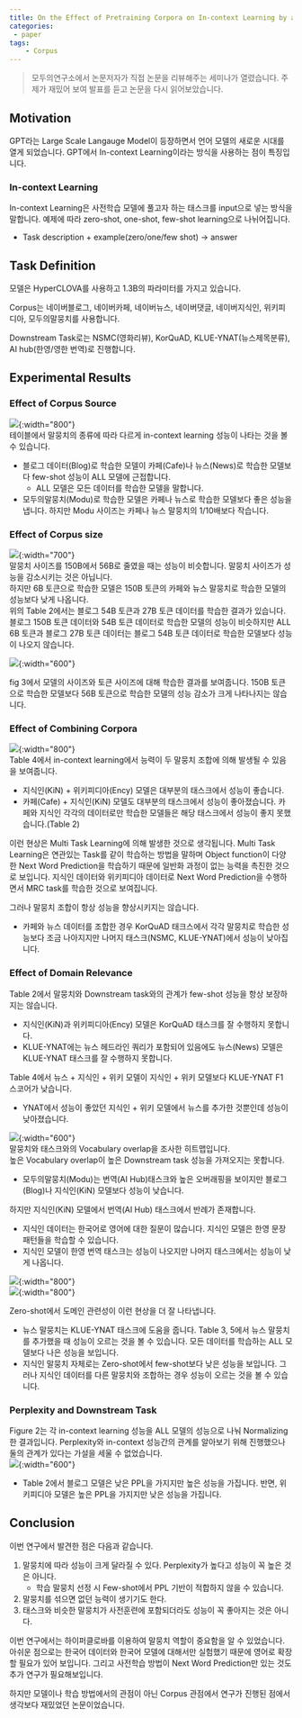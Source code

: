 ```yaml
---
title: On the Effect of Pretraining Corpora on In-context Learning by a LLM
categories:
 - paper
tags:
    - Corpus
---
```


> 모두의연구소에서 논문저자가 직접 논문을 리뷰해주는 세미나가 열렸습니다. 주제가 재밌어 보여 발표를 듣고 논문을 다시 읽어보았습니다.

## Motivation
GPT라는 Large Scale Langauge Model이 등장하면서 언어 모델의 새로운 시대를 열게 되었습니다. GPT에서 In-context Learning이라는 방식을 사용하는 점이 특징입니다.

### In-context Learning
In-context Learning은 사전학습 모델에 풀고자 하는 태스크를 input으로 넣는 방식을 말합니다. 예제에 따라 zero-shot, one-shot, few-shot learning으로 나뉘어집니다.
- Task description + example(zero/one/few shot) -> answer

## Task Definition
모델은 HyperCLOVA를 사용하고 1.3B의 파라미터를 가지고 있습니다.  

Corpus는 네이버블로그, 네이버카페, 네이버뉴스, 네이버댓글, 네이버지식인, 위키피디아, 모두의말뭉치를 사용합니다.  

Downstream Task로는 NSMC(영화리뷰), KorQuAD, KLUE-YNAT(뉴스제목분류), AI hub(한영/영한 번역)로 진행합니다.  

## Experimental Results
### Effect of Corpus Source
![](https://lh3.google.com/u/0/d/1lkOE5QdbilT_WV80gvNVn-J6-IJLtIoT){:width="800"}  
테이블에서 말뭉치의 종류에 따라 다르게 in-context learning 성능이 나타는 것을 볼 수 있습니다.  
- 블로그 데이터(Blog)로 학습한 모델이 카페(Cafe)나 뉴스(News)로 학습한 모델보다 few-shot 성능이 ALL 모델에 근접합니다.
    - ALL 모델은 모든 데이터를 학습한 모델을 말합니다.
- 모두의말뭉치(Modu)로 학습한 모델은 카페나 뉴스로 학습한 모델보다 좋은 성능을 냅니다. 하지만 Modu 사이즈는 카페나 뉴스 말뭉치의 1/10배보다 작습니다.  

### Effect of Corpus size
![](https://lh3.google.com/u/0/d/1igaRjlK06EdM7kY6YAlRN5oePI8sQPeW){:width="700"}    
말뭉치 사이즈를 150B에서 56B로 줄였을 때는 성능이 비슷합니다. 말뭉치 사이즈가 성능을 감소시키는 것은 아닙니다.  
하지만 6B 토큰으로 학습한 모델은 150B 토큰의 카페와 뉴스 말뭉치로 학습한 모델의 성능보다 낮게 나옵니다.  
위의 Table 2에서는 블로그 54B 토큰과 27B 토큰 데이터를 학습한 결과가 있습니다. 블로그 150B 토큰 데이터와 54B 토큰 데이터로 학습한 모델의 성능이 비슷하지만 ALL 6B 토큰과 블로그 27B 토큰 데이터는 블로그 54B 토큰 데이터로 학습한 모델보다 성능이 나오지 않습니다.

![](https://lh3.google.com/u/0/d/1xx1eT9X21wpvZypYbhc1n6Orl7rUPuLM){:width="600"}    

fig 3에서 모델의 사이즈와 토큰 사이즈에 대해 학습한 결과를 보여줍니다. 
150B 토큰으로 학습한 모델보다 56B 토큰으로 학습한 모델의 성능 감소가 크게 나타나지는 않습니다.  

### Effect of Combining Corpora
![](https://lh3.google.com/u/0/d/1lmabxCG-WuuldhZs4NRPmr1oetgdIABI){:width="800"}    
Table 4에서 in-context learning에서 능력이 두 말뭉치 조합에 의해 발생될 수 있음을 보여줍니다.  
- 지식인(KiN) + 위키피디아(Ency) 모델은 대부분의 태스크에서 성능이 좋습니다.
- 카페(Cafe) + 지식인(KiN) 모델도 대부분의 태스크에서 성능이 좋아졌습니다. 카페와 지식인 각각의 데이터로만 학습한 모델들은 해당 태스크에서 성능이 좋지 못했습니다.(Table 2)  

이런 현상은 Multi Task Learning에 의해 발생한 것으로 생각됩니다. Multi Task Learning은 연관있는 Task를 같이 학습하는 방법을 말하며 Object function이 다양한 Next Word Prediction을 학습하기 때문에 일반화 과정이 없는 능력을 촉진한 것으로 보입니다. 지식인 데이터와 위키피디아 데이터로 Next Word Prediction을 수행하면서 MRC task를 학습한 것으로 보여집니다. 

그러나 말뭉치 조합이 항상 성능을 향상시키지는 않습니다.  
- 카페와 뉴스 데이터를 조합한 경우 KorQuAD 태크스에서 각각 말뭉치로 학습한 성능보다 조금 나아지지만 나머지 태스크(NSMC, KLUE-YNAT)에서 성능이 낮아집니다.

### Effect of Domain Relevance
Table 2에서 말뭉치와 Downstream task와의 관계가 few-shot 성능을 항상 보장하지는 않습니다.  
- 지식인(KiN)과 위키피디아(Ency) 모델은 KorQuAD 태스크를 잘 수행하지 못합니다.
- KLUE-YNAT에는 뉴스 헤드라인 쿼리가 포함되어 있음에도 뉴스(News) 모델은 KLUE-YNAT 태스크를 잘 수행하지 못합니다.

Table 4에서 뉴스 + 지식인 + 위키 모델이 지식인 + 위키 모델보다 KLUE-YNAT F1 스코어가 낮습니다.  
- YNAT에서 성능이 좋았던 지식인 + 위키 모델에서 뉴스를 추가한 것뿐인데 성능이 낮아졌습니다.  

![](https://lh3.google.com/u/0/d/1tshVYl37oO4AIgsXz5MfB3s_hq0uJ9Sf){:width="600"}    
말뭉치와 태스크와의 Vocabulary overlap을 조사한 히트맵입니다.  
높은 Vocabulary overlap이 높은 Downstream task 성능을 가져오지는 못합니다.
- 모두의말뭉치(Modu)는 번역(AI Hub)태스크와 높은 오버래핑을 보이지만 블로그(Blog)나 지식인(KiN) 모델보다 성능이 낮습니다.

하지만 지식인(KiN) 모델에서 번역(AI Hub) 태스크에서 반례가 존재합니다.  
- 지식인 데이터는 한국어로 영어에 대한 질문이 많습니다. 지식인 모델은 한영 문장 패턴들을 학습할 수 있습니다.  
- 지식인 모델이 한영 번역 태스크는 성능이 나오지만 나머지 태스크에서는 성능이 낮게 나옵니다.  

![](https://lh3.google.com/u/0/d/11aNe9bnSwZhtoYQJuy5hu1hMtqLTQMfs){:width="800"}    
![](https://lh3.google.com/u/0/d/1-z_oVEl3f5ubpMoLls8QXcLn1lsGR5D5){:width="800"}    

Zero-shot에서 도메인 관련성이 이런 현상을 더 잘 나타냅니다.  
- 뉴스 말뭉치는 KLUE-YNAT 태스크에 도움을 줍니다. Table 3, 5에서 뉴스 말뭉치를 추가했을 때 성능이 오르는 것을 볼 수 있습니다. 모든 데이터를 학습하는 ALL 모델보다 나은 성능을 보입니다.
- 지식인 말뭉치 자체로는 Zero-shot에서 few-shot보다 낮은 성능을 보입니다. 그러나 지식인 데이터를 다른 말뭉치와 조합하는 경우 성능이 오르는 것을 볼 수 있습니다.  

### Perplexity and Downstream Task
Figure 2는 각 in-context learning 성능을 ALL 모델의 성능으로 나눠 Normalizing한 결과입니다. Perplexity와 in-context 성능간의 관계를 알아보기 위해 진행했으나 둘의 관계가 있다는 가설을 세울 수 없었습니다.  
![](https://lh3.google.com/u/0/d/1HGg4mxcZRfR6qmE6eYkDR1CfduGKyLoZ){:width="600"}    
- Table 2에서 블로그 모델은 낮은 PPL을 가지지만 높은 성능을 가집니다. 반면, 위키피디아 모델은 높은 PPL을 가지지만 낮은 성능을 가집니다.

## Conclusion
이번 연구에서 발견한 점은 다음과 같습니다.  
1. 말뭉치에 따라 성능이 크게 달라질 수 있다. Perplexity가 높다고 성능이 꼭 높은 것은 아니다.
    - 학습 말뭉치 선정 시 Few-shot에서 PPL 기반이 적합하지 않을 수 있습니다.
2. 말뭉치를 섞으면 없던 능력이 생기기도 한다.
3. 태스크와 비슷한 말뭉치가 사전훈련에 포함되더라도 성능이 꼭 좋아지는 것은 아니다.

이번 연구에서는 하이퍼클로바를 이용하여 말뭉치 역할이 중요함을 알 수 있었습니다. 아쉬운 점으로는 한국어 데이터와 한국어 모델에 대해서만 실험했기 때문에 영어로 확장할 필요가 있어 보입니다. 그리고 사전학습 방법이 Next Word Prediction만 있는 것도 추가 연구가 필요해보입니다. 

하지만 모델이나 학습 방법에서의 관점이 아닌 Corpus 관점에서 연구가 진행된 점에서 생각보다 재밌었던 논문이었습니다. 